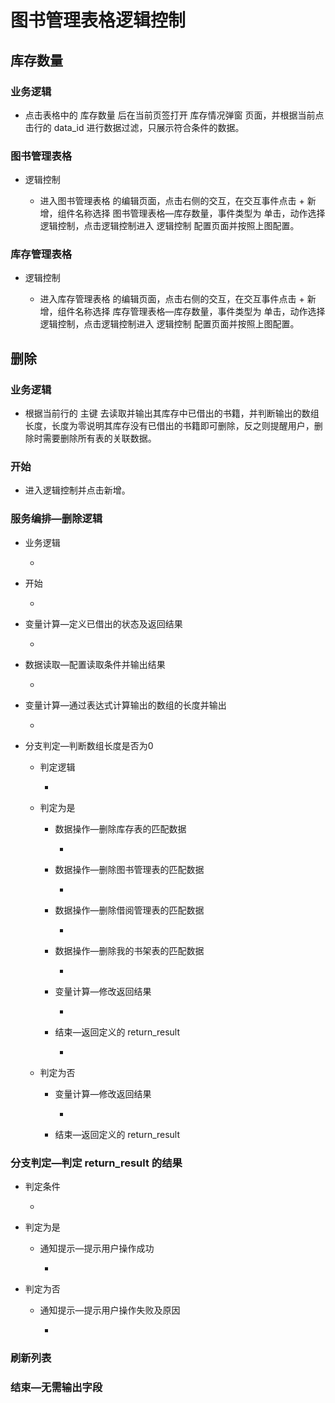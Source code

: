 # 图书管理表格逻辑控制

## 库存数量

### 业务逻辑

- 点击表格中的 库存数量 后在当前页签打开 库存情况弹窗 页面，并根据当前点击行的 data_id 进行数据过滤，只展示符合条件的数据。

### 图书管理表格

- 逻辑控制

	- 进入图书管理表格 的编辑页面，点击右侧的交互，在交互事件点击 +  新增，组件名称选择 图书管理表格—库存数量，事件类型为 单击，动作选择逻辑控制，点击逻辑控制进入 逻辑控制 配置页面并按照上图配置。

### 库存管理表格

- 逻辑控制

	- 进入库存管理表格 的编辑页面，点击右侧的交互，在交互事件点击 +  新增，组件名称选择 库存管理表格—库存数量，事件类型为 单击，动作选择逻辑控制，点击逻辑控制进入 逻辑控制 配置页面并按照上图配置。

## 删除

### 业务逻辑

- 根据当前行的 主键 去读取并输出其库存中已借出的书籍，并判断输出的数组长度，长度为零说明其库存没有已借出的书籍即可删除，反之则提醒用户，删除时需要删除所有表的关联数据。

### 开始

- 进入逻辑控制并点击新增。

### 服务编排—删除逻辑

- 业务逻辑

	-  

- 开始

	-  

- 变量计算—定义已借出的状态及返回结果

	-  

- 数据读取—配置读取条件并输出结果

	-  

- 变量计算—通过表达式计算输出的数组的长度并输出

	-  

- 分支判定—判断数组长度是否为0

	- 判定逻辑

		-  

	- 判定为是

		- 数据操作—删除库存表的匹配数据

			-  

		- 数据操作—删除图书管理表的匹配数据

			-  

		- 数据操作—删除借阅管理表的匹配数据

			-  

		- 数据操作—删除我的书架表的匹配数据

			-  

		- 变量计算—修改返回结果

			-  

		- 结束—返回定义的 return_result 

			-  

	- 判定为否

		- 变量计算—修改返回结果

			-  

		- 结束—返回定义的 return_result 

### 分支判定—判定 return_result 的结果

- 判定条件

	-  

- 判定为是

	- 通知提示—提示用户操作成功

		-  

- 判定为否

	- 通知提示—提示用户操作失败及原因

		-  

### 刷新列表

### 结束—无需输出字段

